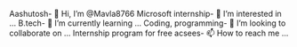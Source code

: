 Aashutosh- 👋 Hi, I’m @Mavla8766
Microsoft internship- 👀 I’m interested in ...
B.tech- 🌱 I’m currently learning ...
Coding, programming- 💞️ I’m looking to collaborate on ...
Internship program for free acsees- 📫 How to reach me ...

<!---
Mavla8766/Mavla8766 is a ✨ special ✨ repository because its `README.md` (this file) appears on your GitHub profile.
You can click the Preview link to take a look at your changes.
--->
